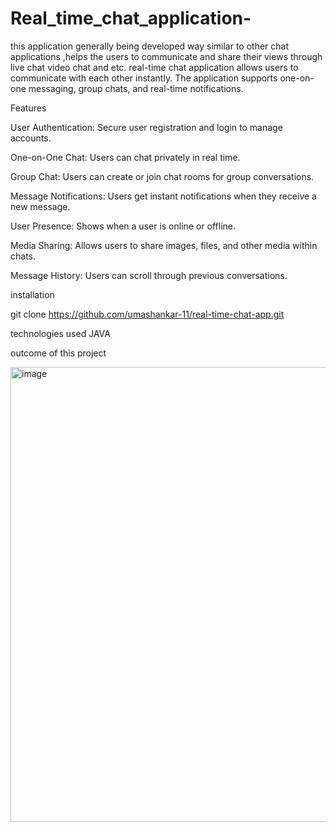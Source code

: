 # Real_time_chat_application-
this application generally being developed way similar to other chat applications  ,helps  the users to communicate and share their views through live chat video chat and etc. real-time chat application allows users to communicate with each other instantly. The application supports one-on-one messaging, group chats, and real-time notifications.

Features

User Authentication: Secure user registration and login to manage accounts.

One-on-One Chat: Users can chat privately in real time.

Group Chat: Users can create or join chat rooms for group conversations.

Message Notifications: Users get instant notifications when they receive a new message.

User Presence: Shows when a user is online or offline.

Media Sharing: Allows users to share images, files, and other media within chats.

Message History: Users can scroll through previous conversations.

installation

git clone https://github.com/umashankar-11/real-time-chat-app.git

technologies used
JAVA

outcome of this project


<img width="728" alt="image" src="https://github.com/user-attachments/assets/edeec03b-814d-4b7b-8ed7-f99c986a1a3d" />


